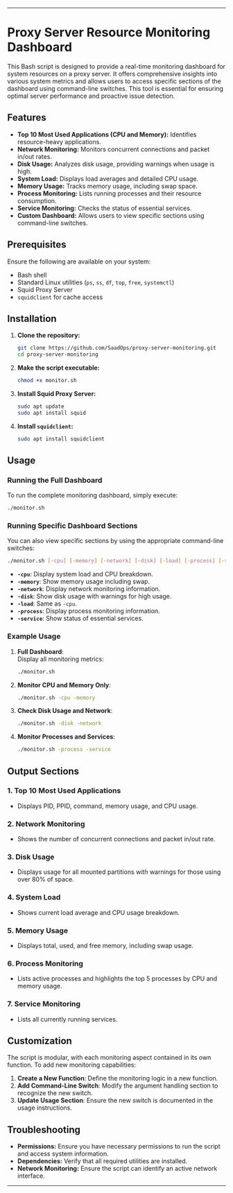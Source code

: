 
---

# Proxy Server Resource Monitoring Dashboard

This Bash script is designed to provide a real-time monitoring dashboard for system resources on a proxy server. It offers comprehensive insights into various system metrics and allows users to access specific sections of the dashboard using command-line switches. This tool is essential for ensuring optimal server performance and proactive issue detection.

## Features

- **Top 10 Most Used Applications (CPU and Memory):** Identifies resource-heavy applications.
- **Network Monitoring:** Monitors concurrent connections and packet in/out rates.
- **Disk Usage:** Analyzes disk usage, providing warnings when usage is high.
- **System Load:** Displays load averages and detailed CPU usage.
- **Memory Usage:** Tracks memory usage, including swap space.
- **Process Monitoring:** Lists running processes and their resource consumption.
- **Service Monitoring:** Checks the status of essential services.
- **Custom Dashboard:** Allows users to view specific sections using command-line switches.

## Prerequisites

Ensure the following are available on your system:
- Bash shell
- Standard Linux utilities (`ps`, `ss`, `df`, `top`, `free`, `systemctl`)
- Squid Proxy Server
- `squidclient` for cache access

## Installation

1. **Clone the repository:**
   ```bash
   git clone https://github.com/SaadOps/proxy-server-monitoring.git
   cd proxy-server-monitoring
   ```

2. **Make the script executable:**
   ```bash
   chmod +x monitor.sh
   ```

3. **Install Squid Proxy Server:**
   ```bash
   sudo apt update
   sudo apt install squid
   ```

4. **Install `squidclient`:**
   ```bash
   sudo apt install squidclient
   ```

## Usage

### Running the Full Dashboard

To run the complete monitoring dashboard, simply execute:
```bash
./monitor.sh
```

### Running Specific Dashboard Sections

You can also view specific sections by using the appropriate command-line switches:
```bash
./monitor.sh [-cpu] [-memory] [-network] [-disk] [-load] [-process] [-service]
```

- **`-cpu`**: Display system load and CPU breakdown.
- **`-memory`**: Show memory usage including swap.
- **`-network`**: Display network monitoring information.
- **`-disk`**: Show disk usage with warnings for high usage.
- **`-load`**: Same as `-cpu`.
- **`-process`**: Display process monitoring information.
- **`-service`**: Show status of essential services.

### Example Usage

1. **Full Dashboard**:  
   Display all monitoring metrics:
   ```bash
   ./monitor.sh
   ```

2. **Monitor CPU and Memory Only**:  
   ```bash
   ./monitor.sh -cpu -memory
   ```

3. **Check Disk Usage and Network**:  
   ```bash
   ./monitor.sh -disk -network
   ```

4. **Monitor Processes and Services**:  
   ```bash
   ./monitor.sh -process -service
   ```

## Output Sections

### 1. Top 10 Most Used Applications
- Displays PID, PPID, command, memory usage, and CPU usage.
  
### 2. Network Monitoring
- Shows the number of concurrent connections and packet in/out rate.
  
### 3. Disk Usage
- Displays usage for all mounted partitions with warnings for those using over 80% of space.
  
### 4. System Load
- Shows current load average and CPU usage breakdown.
  
### 5. Memory Usage
- Displays total, used, and free memory, including swap usage.
  
### 6. Process Monitoring
- Lists active processes and highlights the top 5 processes by CPU and memory usage.
  
### 7. Service Monitoring
- Lists all currently running services.

## Customization

The script is modular, with each monitoring aspect contained in its own function. To add new monitoring capabilities:

1. **Create a New Function**: Define the monitoring logic in a new function.
2. **Add Command-Line Switch**: Modify the argument handling section to recognize the new switch.
3. **Update Usage Section**: Ensure the new switch is documented in the usage instructions.

## Troubleshooting

- **Permissions:** Ensure you have necessary permissions to run the script and access system information.
- **Dependencies:** Verify that all required utilities are installed.
- **Network Monitoring:** Ensure the script can identify an active network interface.

---
